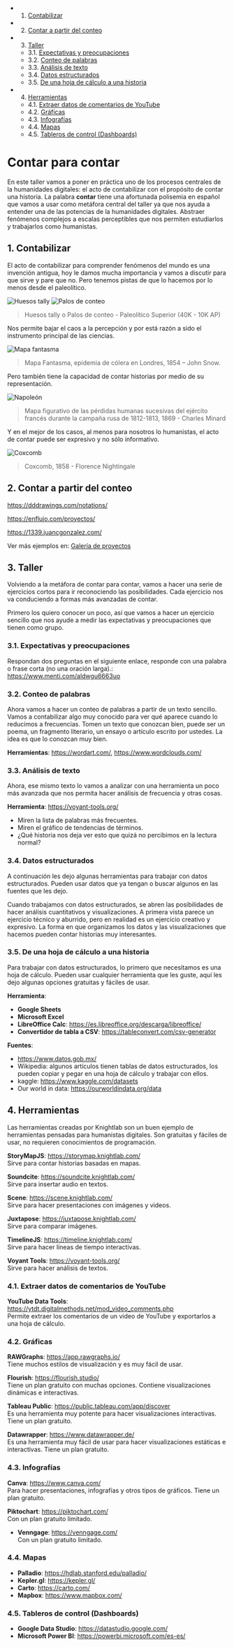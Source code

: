 <!-- vscode-markdown-toc -->

- 1. [Contabilizar](#Contabilizar)
- 2. [Contar a partir del conteo](#Contarapartirdelconteo)
- 3. [Taller](#Taller)
  - 3.1. [Expectativas y preocupaciones](#Expectativasypreocupaciones)
  - 3.2. [Conteo de palabras](#Conteodepalabras)
  - 3.3. [Análisis de texto](#Anlisisdetexto)
  - 3.4. [Datos estructurados](#Datosestructurados)
  - 3.5. [De una hoja de cálculo a una historia](#Deunahojadeclculoaunahistoria)
- 4. [Herramientas](#Herramientas)
  - 4.1. [Extraer datos de comentarios de YouTube](#ExtraerdatosdecomentariosdeYouTube)
  - 4.2. [Gráficas](#Grficas)
  - 4.3. [Infografías](#Infografas)
  - 4.4. [Mapas](#Mapas)
  - 4.5. [Tableros de control (Dashboards)](#TablerosdecontrolDashboards)

<!-- vscode-markdown-toc-config
	numbering=true
	autoSave=true
	/vscode-markdown-toc-config -->
<!-- /vscode-markdown-toc -->

# Contar para contar

En este taller vamos a poner en práctica uno de los procesos centrales de la humanidades digitales: el acto de contabilizar con el propósito de contar una historia. La palabra **contar** tiene una afortunada polisemia en español que vamos a usar como metáfora central del taller ya que nos ayuda a entender una de las potencias de la humanidades digitales. Abstraer fenómenos complejos a escalas perceptibles que nos permiten estudiarlos y trabajarlos como humanistas.

## 1. <a name='Contabilizar'></a>Contabilizar

El acto de contabilizar para comprender fenómenos del mundo es una invención antigua, hoy le damos mucha importancia y vamos a discutir para que sirve y pare que no. Pero tenemos pistas de que lo hacemos por lo menos desde el paleolítico.

![Huesos tally](./imgs/01.jpg)
![Palos de conteo](./imgs/palos-de-conteo.jpg)

> Huesos tally o Palos de conteo - Paleolítico Superior (40K - 10K AP)

Nos permite bajar el caos a la percepción y por está razón a sido el instrumento principal de las ciencias.

![Mapa fantasma](./imgs/05%20-%20ghost-map-john-snow.jpg)

> Mapa Fantasma, epidemia de cólera en Londres, 1854 – John Snow.

Pero también tiene la capacidad de contar historias por medio de su representación.

![Napoleón](./imgs/06%20-%20Napoleon.png)

> Mapa figurativo de las pérdidas humanas sucesivas del ejército francés durante la campaña rusa de 1812-1813, 1869 - Charles Minard

Y en el mejor de los casos, al menos para nosotros lo humanistas, el acto de contar puede ser expresivo y no sólo informativo.

![Coxcomb](./imgs/07%20-%20[1858]%20florence%20nightingale%20coxcomb.jpg)

> Coxcomb, 1858 - Florence Nightingale

## 2. <a name='Contarapartirdelconteo'></a>Contar a partir del conteo

https://dddrawings.com/notations/

https://enflujo.com/proyectos/

https://1339.juancgonzalez.com/

Ver más ejemplos en: [Galería de proyectos](./galeria.md)

## 3. <a name='Taller'></a>Taller

Volviendo a la metáfora de contar para contar, vamos a hacer una serie de ejercicios cortos para ir reconociendo las posibilidades. Cada ejercicio nos va conduciendo a formas más avanzadas de contar.

Primero los quiero conocer un poco, así que vamos a hacer un ejercicio sencillo que nos ayude a medir las expectativas y preocupaciones que tienen como grupo.

### 3.1. <a name='Expectativasypreocupaciones'></a>Expectativas y preocupaciones

Respondan dos preguntas en el siguiente enlace, responde con una palabra o frase corta (no una oración larga).: https://www.menti.com/aldwgu6663uo

### 3.2. <a name='Conteodepalabras'></a>Conteo de palabras

Ahora vamos a hacer un conteo de palabras a partir de un texto sencillo. Vamos a contabilizar algo muy conocido para ver qué aparece cuando lo reducimos a frecuencias. Tomen un texto que conozcan bien, puede ser un poema, un fragmento literario, un ensayo o artículo escrito por ustedes. La idea es que lo conozcan muy bien.

**Herramientas**: https://wordart.com/, https://www.wordclouds.com/

### 3.3. <a name='Anlisisdetexto'></a>Análisis de texto

Ahora, ese mismo texto lo vamos a analizar con una herramienta un poco más avanzada que nos permita hacer análisis de frecuencia y otras cosas.

**Herramienta**: https://voyant-tools.org/

- Miren la lista de palabras más frecuentes.
- Miren el gráfico de tendencias de términos.
- ¿Qué historia nos deja ver esto que quizá no percibimos en la lectura normal?

### 3.4. <a name='Datosestructurados'></a>Datos estructurados

A continuación les dejo algunas herramientas para trabajar con datos estructurados. Pueden usar datos que ya tengan o buscar algunos en las fuentes que les dejo.

Cuando trabajamos con datos estructurados, se abren las posibilidades de hacer análisis cuantitativos y visualizaciones. A primera vista parece un ejercicio técnico y aburrido, pero en realidad es un ejercicio creativo y expresivo. La forma en que organizamos los datos y las visualizaciones que hacemos pueden contar historias muy interesantes.

### 3.5. <a name='Deunahojadeclculoaunahistoria'></a>De una hoja de cálculo a una historia

Para trabajar con datos estructurados, lo primero que necesitamos es una hoja de cálculo. Pueden usar cualquier herramienta que les guste, aquí les dejo algunas opciones gratuitas y fáciles de usar.

**Herramienta**:

- **Google Sheets**
- **Microsoft Excel**
- **LibreOffice Calc**: https://es.libreoffice.org/descarga/libreoffice/
- **Convertidor de tabla a CSV**: https://tableconvert.com/csv-generator

**Fuentes**:

- https://www.datos.gob.mx/
- Wikipedia: algunos artículos tienen tablas de datos estructurados, los pueden copiar y pegar en una hoja de cálculo y trabajar con ellos.
- kaggle: https://www.kaggle.com/datasets
- Our world in data: https://ourworldindata.org/data

## 4. <a name='Herramientas'></a>Herramientas

Las herramientas creadas por Knightlab son un buen ejemplo de herramientas pensadas para humanistas digitales. Son gratuitas y fáciles de usar, no requieren conocimientos de programación.

**StoryMapJS**: https://storymap.knightlab.com/  
Sirve para contar historias basadas en mapas.

**Soundcite**: https://soundcite.knightlab.com/  
Sirve para insertar audio en textos.

**Scene**: https://scene.knightlab.com/  
Sirve para hacer presentaciones con imágenes y videos.

**Juxtapose**: https://juxtapose.knightlab.com/  
Sirve para comparar imágenes.

**TimelineJS**: https://timeline.knightlab.com/  
Sirve para hacer líneas de tiempo interactivas.

**Voyant Tools**: https://voyant-tools.org/  
Sirve para hacer análisis de textos.

### 4.1. <a name='ExtraerdatosdecomentariosdeYouTube'></a>Extraer datos de comentarios de YouTube

**YouTube Data Tools**: https://ytdt.digitalmethods.net/mod_video_comments.php  
Permite extraer los comentarios de un video de YouTube y exportarlos a una hoja de cálculo.

### 4.2. <a name='Grficas'></a>Gráficas

**RAWGraphs**: https://app.rawgraphs.io/  
Tiene muchos estilos de visualización y es muy fácil de usar.

**Flourish**: https://flourish.studio/  
Tiene un plan gratuito con muchas opciones. Contiene visualizaciones dinámicas e interactivas.

**Tableau Public**: https://public.tableau.com/app/discover  
Es una herramienta muy potente para hacer visualizaciones interactivas. Tiene un plan gratuito.

**Datawrapper**: https://www.datawrapper.de/  
Es una herramienta muy fácil de usar para hacer visualizaciones estáticas e interactivas. Tiene un plan gratuito.

### 4.3. <a name='Infografas'></a>Infografías

**Canva**: https://www.canva.com/  
Para hacer presentaciones, infografías y otros tipos de gráficos. Tiene un plan gratuito.

**Piktochart**: https://piktochart.com/  
Con un plan gratuito limitado.

- **Venngage**: https://venngage.com/  
  Con un plan gratuito limitado.

### 4.4. <a name='Mapas'></a>Mapas

- **Palladio**: https://hdlab.stanford.edu/palladio/
- **Kepler.gl**: https://kepler.gl/
- **Carto**: https://carto.com/
- **Mapbox**: https://www.mapbox.com/

### 4.5. <a name='TablerosdecontrolDashboards'></a>Tableros de control (Dashboards)

- **Google Data Studio**: https://datastudio.google.com/
- **Microsoft Power BI**: https://powerbi.microsoft.com/es-es/

